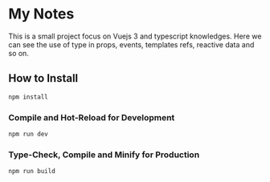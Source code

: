 # My Notes

This is a small project focus on Vuejs 3 and typescript knowledges.
Here we can see the use of type in props, events, templates refs, reactive data and so on.

## How to Install

```sh
npm install
```

### Compile and Hot-Reload for Development

```sh
npm run dev
```

### Type-Check, Compile and Minify for Production

```sh
npm run build
```
